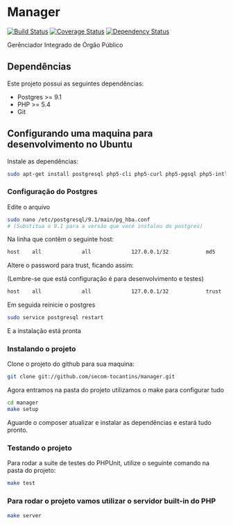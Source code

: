 # Manager

[![Build Status](https://api.travis-ci.org/secom-tocantins/manager.png?branch=develop)](https://travis-ci.org/secom-tocantins/manager)
[![Coverage Status](https://coveralls.io/repos/secom-tocantins/manager/badge.png?branch=develop)](https://coveralls.io/r/secom-tocantins/manager?branch=develop)
[![Dependency Status](https://www.versioneye.com/user/projects/51a4d198063e450002012a75/badge.png)](https://www.versioneye.com/user/projects/51a4d198063e450002012a75)

Gerênciador Integrado de Órgão Público

## Dependências

Este projeto possui as seguintes dependências:

 * Postgres >= 9.1
 * PHP >= 5.4
 * Git

## Configurando uma maquina para desenvolvimento no Ubuntu

Instale as dependências:

```sh
sudo apt-get install postgresql php5-cli php5-curl php5-pgsql php5-intl curl git
```

### Configuração do Postgres

Edite o arquivo

```sh
sudo nano /etc/postgresql/9.1/main/pg_hba.conf
# (Substitua o 9.1 para a versão que você instalou do postgres)
```

Na linha que contêm o seguinte host:

```sh
host    all             all             127.0.0.1/32            md5
```

Altere o password para trust, ficando assim:

(Lembre-se que está configuração é para desenvolvimento e testes)

```sh
host    all             all             127.0.0.1/32            trust
```

Em seguida reinicie o postgres

```sh
sudo service postgresql restart
```

E a instalação está pronta


### Instalando o projeto

Clone o projeto do github para sua maquina:

```sh
git clone git://github.com/secom-tocantins/manager.git
```

Agora entramos na pasta do projeto utilizamos o make para configurar tudo

```sh
cd manager
make setup
```

Aguarde o composer atualizar e instalar as dependências e estará tudo pronto.

### Testando o projeto

Para rodar a suite de testes do PHPUnit, utilize o seguinte comando na pasta do projeto:

```sh
make test
```

### Para rodar o projeto vamos utilizar o servidor built-in do PHP

```sh
make server
```

